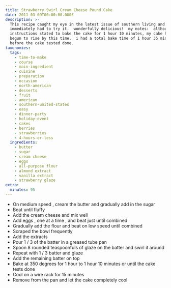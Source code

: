 ```yaml
---
title: Strawberry Swirl Cream Cheese Pound Cake
date: 2011-03-09T00:00:00.000Z
description: >-
  This recipe caught my eye in the latest issue of southern living and i
  immediately had to try it.  wonderfully delicious!  my notes:  although the
  instructions stated to bake the cake for 1 hour 10 minutes, my cake had barely
  begun to rise by this time.  i had a total bake time of 1 hour 35 minutes
  before the cake tested done.
taxonomies:
  tags:
    - time-to-make
    - course
    - main-ingredient
    - cuisine
    - preparation
    - occasion
    - north-american
    - desserts
    - fruit
    - american
    - southern-united-states
    - easy
    - dinner-party
    - holiday-event
    - cakes
    - berries
    - strawberries
    - 4-hours-or-less
  ingredients:
    - butter
    - sugar
    - cream cheese
    - eggs
    - all-purpose flour
    - almond extract
    - vanilla extract
    - strawberry glaze
extra:
  minutes: 95
---
```

 - On medium speed , cream the butter and gradually add in the sugar
 - Beat until fluffy
 - Add the cream cheese and mix well
 - Add eggs , one at a time , and beat just until combined
 - Gradually add the flour and beat on low speed until combined
 - Scraped the bowl frequently
 - Add the extracts
 - Pour 1 / 3 of the batter in a greased tube pan
 - Spoon 8 rounded teaspoonfuls of glaze on the batter and swirl it around
 - Repeat with 1 / 3 batter and glaze
 - Add the remaining batter on top
 - Bake at 350 degrees for 1 hour to 1 hour 10 minutes or until the cake tests done
 - Cool on a wire rack for 15 minutes
 - Remove from the pan and let the cake completely cool

